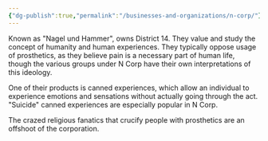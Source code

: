 ```yaml
---
{"dg-publish":true,"permalink":"/businesses-and-organizations/n-corp/"}
---
```


Known as "Nagel und Hammer", owns District 14. They value and study the concept of humanity and human experiences. They typically oppose usage of prosthetics, as they believe pain is a necessary part of human life, though the various groups under N Corp have their own interpretations of this ideology.

One of their products is canned experiences, which allow an individual to experience emotions and sensations without actually going through the act. "Suicide" canned experiences are especially popular in N Corp.

The crazed religious fanatics that crucify people with prosthetics are an offshoot of the corporation.